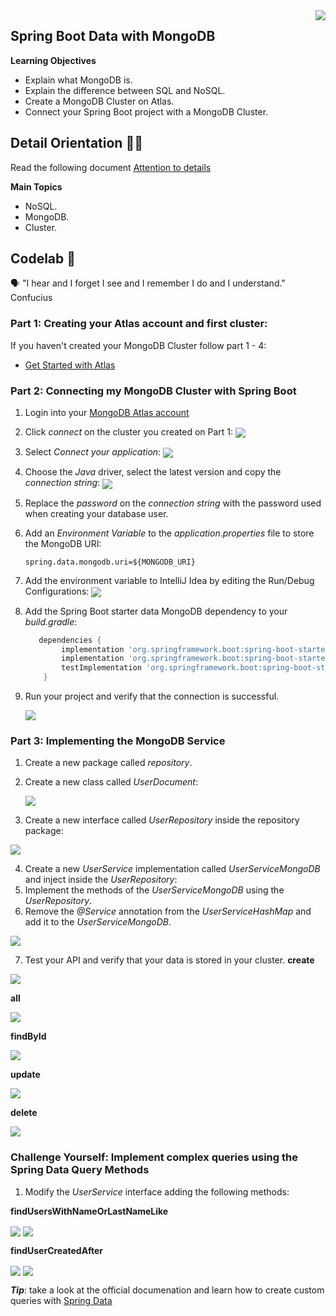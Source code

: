 <img align="right" src="https://github.com/ada-school/module-template/blob/main/ada.png">


## Spring Boot Data with MongoDB

**Learning Objectives**

- Explain what MongoDB is.
- Explain the difference between SQL and NoSQL.
- Create a MongoDB Cluster on Atlas.
- Connect your Spring Boot project with a MongoDB Cluster.


## Detail Orientation 🤹🏽

Read the following document [Attention to details](https://www.csu.edu/humanresources/empdev/documents/AttentiontoDetail.pdf) 

**Main Topics**

* NoSQL.
* MongoDB.
* Cluster.



## Codelab 🧪

🗣️ "I hear and I forget I see and I remember I do and I understand." Confucius




### Part 1: Creating your Atlas account and first cluster:

If you haven't created your MongoDB Cluster follow part 1 - 4:

* [Get Started with Atlas](https://docs.atlas.mongodb.com/getting-started/)

### Part 2: Connecting my MongoDB Cluster with Spring Boot

1. Login into your [MongoDB Atlas account](https://account.mongodb.com/account/login)
2. Click *connect* on the cluster you created on Part 1:
   <img align="center" src="img/mongo-db-connect.png">
3. Select *Connect your application*:
   <img align="center" src="img/connect-your-application.png">
4. Choose the *Java* driver, select the latest version and copy the *connection string*:
   <img align="center" src="img/java-driver.png">
5. Replace the *password* on the *connection string* with the password used when creating your database user.
6. Add an *Environment Variable* to the *application.properties* file to store the MongoDB URI:
    ````properties
    spring.data.mongodb.uri=${MONGODB_URI}
    ````
7. Add the environment variable to IntelliJ Idea by editing the Run/Debug Configurations:
   <img align="center" src="img/p9.JPG">
   
8. Add the Spring Boot starter data MongoDB dependency to your *build.gradle*:
    ```groovy
       dependencies {
            implementation 'org.springframework.boot:spring-boot-starter-web'
            implementation 'org.springframework.boot:spring-boot-starter-data-mongodb'
            testImplementation 'org.springframework.boot:spring-boot-starter-test'
        }
    ```
9. Run your project and verify that the connection is successful.

   <img align="center" src="img/p8.JPG">

### Part 3: Implementing the MongoDB Service

1. Create a new package called *repository*.
2. Create a new class called *UserDocument*:

   <img align="center" src="img/p12.JPG">
   
3. Create a new interface called *UserRepository* inside the repository package:

  <img align="center" src="img/p10.JPG">

4. Create a new *UserService* implementation called *UserServiceMongoDB* and inject inside the *UserRepository*:
5. Implement the methods of the *UserServiceMongoDB* using the *UserRepository*.
6. Remove the *@Service* annotation from the *UserServiceHashMap* and add it to the *UserServiceMongoDB*.

<img align="center" src="img/p11.JPG">

7. Test your API and verify that your data is stored in your cluster.
**create**

<img align="center" src="img/p1.JPG">

**all**

<img align="center" src="img/p2.JPG">

**findById**

<img align="center" src="img/p3.JPG">

**update**

<img align="center" src="img/p4.JPG">

**delete**

<img align="center" src="img/p5.JPG">

### Challenge Yourself: Implement complex queries using the Spring Data Query Methods
1. Modify the *UserService* interface adding the following methods:

   
**findUsersWithNameOrLastNameLike**

<img align="center" src="img/p6.JPG">
<img align="center" src="img/p13.JPG">

**findUserCreatedAfter**

<img align="center" src="img/p7.JPG">
<img align="center" src="img/p14.JPG">


***Tip***: take a look at the official documenation and learn how to create custom queries with [Spring Data](https://docs.spring.io/spring-data/jpa/docs/current/reference/html/#jpa.query-methods.query-creation)

    

